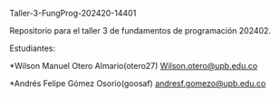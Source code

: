 Taller-3-FungProg-202420-14401

Repositorio para el taller 3 de fundamentos de programación 202402.

Estudiantes:

*Wilson Manuel Otero Almario(otero27) Wilson.otero@upb.edu.co

*Andrés Felipe Gómez Osorio(goosaf) andresf.gomezo@upb.edu.co
